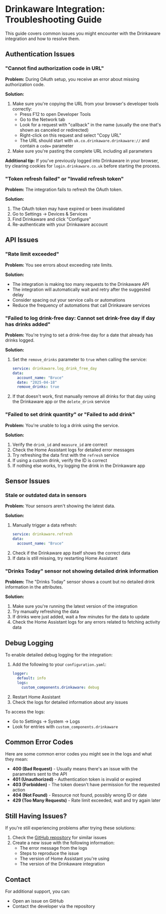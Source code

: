 # Drinkaware Integration: Troubleshooting Guide

This guide covers common issues you might encounter with the Drinkaware integration and how to resolve them.

## Authentication Issues

### "Cannot find authorization code in URL"

**Problem:** During OAuth setup, you receive an error about missing authorization code.

**Solution:**
1. Make sure you're copying the URL from your browser's developer tools correctly:
   - Press F12 to open Developer Tools
   - Go to the Network tab
   - Look for a request with "callback" in the name (usually the one that's shown as canceled or redirected)
   - Right-click on this request and select "Copy URL"
   - The URL should start with `uk.co.drinkaware.drinkaware://` and contain a `code=` parameter
2. Make sure you're pasting the complete URL including all parameters

**Additional tip:** If you've previously logged into Drinkaware in your browser, try clearing cookies for `login.drinkaware.co.uk` before starting the process.

### "Token refresh failed" or "Invalid refresh token"

**Problem:** The integration fails to refresh the OAuth token.

**Solution:**
1. The OAuth token may have expired or been invalidated
2. Go to Settings → Devices & Services
3. Find Drinkaware and click "Configure"
4. Re-authenticate with your Drinkaware account

## API Issues

### "Rate limit exceeded"

**Problem:** You see errors about exceeding rate limits.

**Solution:**
- The integration is making too many requests to the Drinkaware API
- The integration will automatically wait and retry after the suggested delay
- Consider spacing out your service calls or automations
- Reduce the frequency of automations that call Drinkaware services

### "Failed to log drink-free day: Cannot set drink-free day if day has drinks added"

**Problem:** You're trying to set a drink-free day for a date that already has drinks logged.

**Solution:**
1. Set the `remove_drinks` parameter to `true` when calling the service:
   ```yaml
   service: drinkaware.log_drink_free_day
   data:
     account_name: "Bruce"
     date: "2025-04-18"
     remove_drinks: true
   ```
2. If that doesn't work, first manually remove all drinks for that day using the Drinkaware app or the `delete_drink` service

### "Failed to set drink quantity" or "Failed to add drink"

**Problem:** You're unable to log a drink using the service.

**Solution:**
1. Verify the `drink_id` and `measure_id` are correct
2. Check the Home Assistant logs for detailed error messages
3. Try refreshing the data first with the `refresh` service
4. If using a custom drink, verify the ID is correct
5. If nothing else works, try logging the drink in the Drinkaware app

## Sensor Issues

### Stale or outdated data in sensors

**Problem:** Your sensors aren't showing the latest data.

**Solution:**
1. Manually trigger a data refresh:
   ```yaml
   service: drinkaware.refresh
   data:
     account_name: "Bruce"
   ```
2. Check if the Drinkaware app itself shows the correct data
3. If data is still missing, try restarting Home Assistant

### "Drinks Today" sensor not showing detailed drink information

**Problem:** The "Drinks Today" sensor shows a count but no detailed drink information in the attributes.

**Solution:**
1. Make sure you're running the latest version of the integration
2. Try manually refreshing the data
3. If drinks were just added, wait a few minutes for the data to update
4. Check the Home Assistant logs for any errors related to fetching activity data

## Debug Logging

To enable detailed debug logging for the integration:

1. Add the following to your `configuration.yaml`:
   ```yaml
   logger:
     default: info
     logs:
       custom_components.drinkaware: debug
   ```
2. Restart Home Assistant
3. Check the logs for detailed information about any issues

To access the logs:
- Go to Settings → System → Logs
- Look for entries with `custom_components.drinkaware`

## Common Error Codes

Here are some common error codes you might see in the logs and what they mean:

- **400 (Bad Request)** - Usually means there's an issue with the parameters sent to the API
- **401 (Unauthorized)** - Authentication token is invalid or expired
- **403 (Forbidden)** - The token doesn't have permission for the requested action
- **404 (Not Found)** - Resource not found, possibly wrong ID or date
- **429 (Too Many Requests)** - Rate limit exceeded, wait and try again later

## Still Having Issues?

If you're still experiencing problems after trying these solutions:

1. Check the [GitHub repository](https://github.com/B-Hartley/drinkaware/issues) for similar issues
2. Create a new issue with the following information:
   - The error message from the logs
   - Steps to reproduce the issue
   - The version of Home Assistant you're using
   - The version of the Drinkaware integration

## Contact

For additional support, you can:
- Open an issue on GitHub
- Contact the developer via the repository